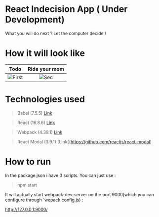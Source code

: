# React Indecision App ( Under Development)
What you will do next ? Let the computer decide !

# How it will look like 

| Todo | Ride your mom 
|:-:|:-:|
| ![First](https://user-images.githubusercontent.com/20374208/62763578-9210a000-ba94-11e9-9371-0e2924782004.png) | ![Sec](https://user-images.githubusercontent.com/20374208/62763595-a2c11600-ba94-11e9-9f52-6af529615efc.png) |



# Technologies used 

> Babel    (7.5.5)     [Link](https://github.com/babel/babel)

> React    (16.8.6)    [Link](https://github.com/facebook/react)

> Webpack  (4.39.1)    [Link](https://github.com/webpack/webpack)

> React Modal (3.9.1)  [Link[(https://github.com/reactjs/react-modal)

# How to run
In the package.json i have 3 scripts. You can just use :
> npm start

It will actually start webpack-dev-server on the port 9000(which you can configure through `wepack.config.js) :

http://127.0.0.1:9000/



